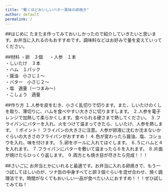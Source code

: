 ```yaml
---
title: "驚くほどおいしいバター風味の卵焼き"
author: default
permalink: /
---
```


##はじめに
たまたま作ってみておいしかったので紹介していきたいと思います。お弁当に入れるのもおすすめです。調味料などはお好みで量を変えていってください。

##材料
・卵　３個  　
・人参　１本  
・しいたけ　３本  
・ハム　１パック  
・醤油　小さじ１～  
・バター　小さじ２～  
・塩　適量（一つまみ～）  
・こしょう　適量  

##作り方
１.人参を皮をむき、小さく乱切りで切ります。また、しいたけのくしを取り、薄切りに、ハムを食べやすい大きさに切りますします。
２.人参を電子レンジで加熱して柔らかくします。食べられる硬さまで熱してください。
３.フライパンにバターを入れ、火をつけて温まってきたら、しいたけ、人参を熱します。
！ポイント！
フライパンの大きさに注意。人参が卵液に沈むか沈まないかぐらいの大きさのフライパンがおすすめ！
４.色が変わったら醤油、塩、コショウを入れ、味を付けます。
５.卵をボールに入れてほぐします。
６.５にハムと４を入れます。
７.フライパンにバターを敷いて温まったら６を入れます。
８.片面が焼けたらひっくり返します。
９.両方とも焼き目が尽きたら完成！！！

##さいごに
お弁当とかにいれると最適です。お弁当に入れる卵焼きで、もう一つ試してほしいのが、ツナ缶の中身すべてと卵３個ぐらいを混ぜ合わせ、焼く調理法です。時間がなくてもおいしい一品が食べたい人におすすめ！！！ぜひ試してみてね！

